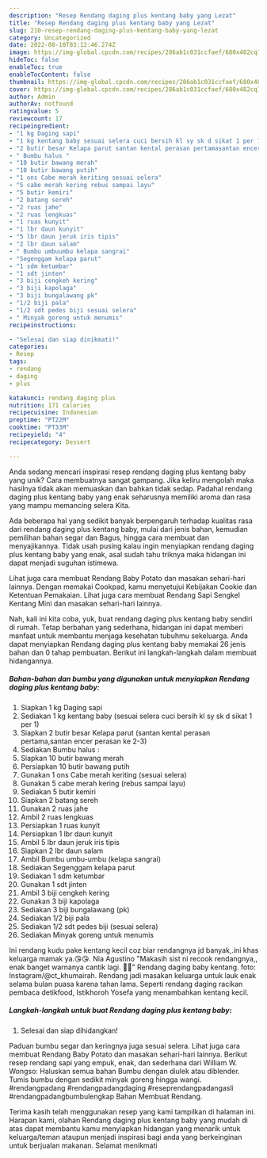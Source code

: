 ```yaml
---
description: "Resep Rendang daging plus kentang baby yang Lezat"
title: "Resep Rendang daging plus kentang baby yang Lezat"
slug: 210-resep-rendang-daging-plus-kentang-baby-yang-lezat
category: Uncategorized
date: 2022-08-10T03:12:46.274Z
image: https://img-global.cpcdn.com/recipes/286ab1c031ccfaef/680x482cq70/rendang-daging-plus-kentang-baby-foto-resep-utama.jpg
hideToc: false
enableToc: true
enableTocContent: false
thumbnail: https://img-global.cpcdn.com/recipes/286ab1c031ccfaef/680x482cq70/rendang-daging-plus-kentang-baby-foto-resep-utama.jpg
cover: https://img-global.cpcdn.com/recipes/286ab1c031ccfaef/680x482cq70/rendang-daging-plus-kentang-baby-foto-resep-utama.jpg
author: Admin
authorAv: notfound
ratingvalue: 5
reviewcount: 17
recipeingredient:
- "1 kg Daging sapi"
- "1 kg kentang baby sesuai selera cuci bersih kl sy sk d sikat 1 per 1"
- "2 butir besar Kelapa parut santan kental perasan pertamasantan encer perasan ke 23"
- " Bumbu halus "
- "10 butir bawang merah"
- "10 butir bawang putih"
- "1 ons Cabe merah keriting sesuai selera"
- "5 cabe merah kering rebus sampai layu"
- "5 butir kemiri"
- "2 batang sereh"
- "2 ruas jahe"
- "2 ruas lengkuas"
- "1 ruas kunyit"
- "1 lbr daun kunyit"
- "5 lbr daun jeruk iris tipis"
- "2 lbr daun salam"
- " Bumbu umbuumbu kelapa sangrai"
- "Segenggam kelapa parut"
- "1 sdm ketumbar"
- "1 sdt jinten"
- "3 biji cengkeh kering"
- "3 biji kapolaga"
- "3 biji bungalawang pk"
- "1/2 biji pala"
- "1/2 sdt pedes biji sesuai selera"
- " Minyak goreng untuk menumis"
recipeinstructions:

- "Selesai dan siap dinikmati!"
categories:
- Resep
tags:
- rendang
- daging
- plus

katakunci: rendang daging plus 
nutrition: 171 calories
recipecuisine: Indonesian
preptime: "PT22M"
cooktime: "PT33M"
recipeyield: "4"
recipecategory: Dessert

---
```





Anda sedang mencari inspirasi resep rendang daging plus kentang baby yang unik? Cara membuatnya sangat gampang. Jika keliru mengolah maka hasilnya tidak akan memuaskan dan bahkan tidak sedap. Padahal rendang daging plus kentang baby yang enak seharusnya memiliki aroma dan rasa yang mampu memancing selera Kita.





Ada beberapa hal yang sedikit banyak berpengaruh terhadap kualitas rasa dari rendang daging plus kentang baby, mulai dari jenis bahan, kemudian pemilihan bahan segar dan Bagus, hingga cara membuat dan menyajikannya. Tidak usah pusing kalau ingin menyiapkan rendang daging plus kentang baby yang enak,      asal sudah tahu triknya maka hidangan ini dapat menjadi suguhan istimewa.














Lihat juga cara membuat Rendang Baby Potato dan masakan sehari-hari lainnya. Dengan memakai Cookpad, kamu menyetujui Kebijakan Cookie dan Ketentuan Pemakaian. Lihat juga cara membuat Rendang Sapi Sengkel Kentang Mini dan masakan sehari-hari lainnya.






Nah, kali ini kita coba, yuk, buat rendang daging plus kentang baby sendiri di rumah. Tetap berbahan yang sederhana, hidangan ini dapat memberi manfaat untuk membantu menjaga kesehatan tubuhmu sekeluarga. Anda dapat menyiapkan Rendang daging plus kentang baby memakai 26 jenis bahan dan 0 tahap pembuatan. Berikut ini langkah-langkah dalam membuat hidangannya.

<!--inarticleads1-->

##### Bahan-bahan dan bumbu yang digunakan untuk menyiapkan Rendang daging plus kentang baby:

1. Siapkan 1 kg Daging sapi
1. Sediakan 1 kg kentang baby (sesuai selera cuci bersih kl sy sk d sikat 1 per 1)
1. Siapkan 2 butir besar Kelapa parut (santan kental perasan pertama,santan encer perasan ke 2-3)
1. Sediakan  Bumbu halus :
1. Siapkan 10 butir bawang merah
1. Persiapkan 10 butir bawang putih
1. Gunakan 1 ons Cabe merah keriting (sesuai selera)
1. Gunakan 5 cabe merah kering (rebus sampai layu)
1. Sediakan 5 butir kemiri
1. Siapkan 2 batang sereh
1. Gunakan 2 ruas jahe
1. Ambil 2 ruas lengkuas
1. Persiapkan 1 ruas kunyit
1. Persiapkan 1 lbr daun kunyit
1. Ambil 5 lbr daun jeruk iris tipis
1. Siapkan 2 lbr daun salam
1. Ambil  Bumbu umbu-umbu (kelapa sangrai)
1. Sediakan Segenggam kelapa parut
1. Sediakan 1 sdm ketumbar
1. Gunakan 1 sdt jinten
1. Ambil 3 biji cengkeh kering
1. Gunakan 3 biji kapolaga
1. Sediakan 3 biji bungalawang (pk)
1. Sediakan 1/2 biji pala
1. Sediakan 1/2 sdt pedes biji (sesuai selera)
1. Sediakan  Minyak goreng untuk menumis


Ini rendang kudu pake kentang kecil coz biar rendangnya jd banyak,.ini khas keluarga mamak ya.😘😘. Nia Agustino &#34;Makasih sist ni recook rendangnya,, enak banget warnanya cantik lagi. 🤗🤗&#34; Rendang daging baby kentang. foto: Instagram/@ct_khumairah. Rendang jadi masakan keluarga untuk lauk enak selama bulan puasa karena tahan lama. Seperti rendang daging racikan pembaca detikfood, Istikhoroh Yosefa yang menambahkan kentang kecil. 

<!--inarticleads2-->

##### Langkah-langkah untuk buat Rendang daging plus kentang baby:


1. Selesai dan siap dihidangkan!

Paduan bumbu segar dan keringnya juga sesuai selera. Lihat juga cara membuat Rendang Baby Potato dan masakan sehari-hari lainnya. Berikut resep rendang sapi yang empuk, enak, dan sederhana dari William W. Wongso: Haluskan semua bahan Bumbu dengan diulek atau diblender. Tumis bumbu dengan sedikit minyak goreng hingga wangi. #rendangpadang #rendangpadangdaging #reseprendangpadangasli #rendangpadangbumbulengkap Bahan Membuat Rendang. 

Terima kasih telah menggunakan resep yang kami tampilkan di halaman ini. Harapan kami, olahan Rendang daging plus kentang baby yang mudah di atas dapat membantu kamu menyiapkan hidangan yang menarik untuk keluarga/teman ataupun menjadi inspirasi bagi anda yang berkeinginan untuk berjualan makanan. Selamat menikmati
